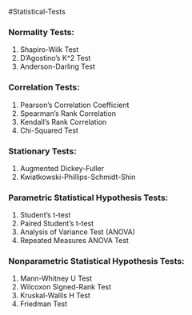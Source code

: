 #Statistical-Tests

### Normality Tests:
1. Shapiro-Wilk Test
2. D’Agostino’s K^2 Test
3. Anderson-Darling Test

### Correlation Tests:
1. Pearson’s Correlation Coefficient
2. Spearman’s Rank Correlation
3. Kendall’s Rank Correlation
4. Chi-Squared Test

### Stationary Tests:
1. Augmented Dickey-Fuller
2. Kwiatkowski-Phillips-Schmidt-Shin

### Parametric Statistical Hypothesis Tests:
1. Student’s t-test
2. Paired Student’s t-test
3. Analysis of Variance Test (ANOVA)
4. Repeated Measures ANOVA Test

### Nonparametric Statistical Hypothesis Tests:
1. Mann-Whitney U Test
2. Wilcoxon Signed-Rank Test
3. Kruskal-Wallis H Test
4. Friedman Test
